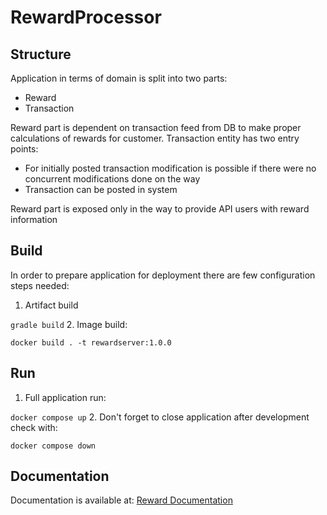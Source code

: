 # RewardProcessor

## Structure

Application in terms of domain is split into two parts:

* Reward
* Transaction

Reward part is dependent on transaction feed from DB to 
make proper calculations of rewards for customer. 
Transaction entity has two entry points: 

* For initially posted transaction modification is possible if there were
no concurrent modifications done on the way
* Transaction can be posted in system

Reward part is exposed only in the way to 
provide API users with reward information

## Build

In order to prepare application for deployment
there are few configuration steps needed:
1. Artifact build 

```gradle build```
2. Image build:

```docker build . -t rewardserver:1.0.0```
## Run
1. Full application run:

```docker compose up```
2. Don't forget to close application after development check with:

```docker compose down```

## Documentation

Documentation is available at: [Reward Documentation](http://localhost:8080/swagger-ui/index.html)



